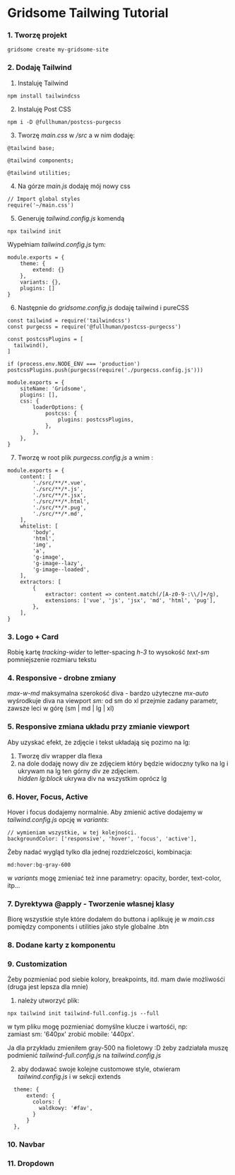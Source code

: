 # Gridsome Tailwing Tutorial


### 1. Tworzę projekt
```
gridsome create my-gridsome-site
```


### 2. Dodaję Tailwind

1. Instaluję Tailwind
```
npm install tailwindcss
```

2. Instaluję Post CSS
```
npm i -D @fullhuman/postcss-purgecss
```

3. Tworzę *main.css* w */src* a w nim dodaję:
```
@tailwind base;

@tailwind components;

@tailwind utilities;
```

4. Na górze *main.js* dodaję mój nowy css
```
// Import global styles
require('~/main.css')
```

5. Generuję *tailwind.config.js* komendą
```
npx tailwind init
```
Wypełniam *tailwind.config.js* tym:
```
module.exports = {
    theme: {
        extend: {}
    },
    variants: {},
    plugins: []
}
```

6. Następnie do *gridsome.config.js* dodaję tailwind i pureCSS

```
const tailwind = require('tailwindcss')
const purgecss = require('@fullhuman/postcss-purgecss')

const postcssPlugins = [
  tailwind(),
]

if (process.env.NODE_ENV === 'production') postcssPlugins.push(purgecss(require('./purgecss.config.js')))

module.exports = {
    siteName: 'Gridsome',
    plugins: [],
    css: {
        loaderOptions: {
            postcss: {
                plugins: postcssPlugins,
            },
        },
    },
}
```

7. Tworzę w root plik *purgecss.config.js* a wnim :
```
module.exports = {
    content: [
        './src/**/*.vue',
        './src/**/*.js',
        './src/**/*.jsx',
        './src/**/*.html',
        './src/**/*.pug',
        './src/**/*.md',
    ],
    whitelist: [
        'body',
        'html',
        'img',
        'a',
        'g-image',
        'g-image--lazy',
        'g-image--loaded',
    ],
    extractors: [
        {
            extractor: content => content.match(/[A-z0-9-:\\/]+/g),
            extensions: ['vue', 'js', 'jsx', 'md', 'html', 'pug'],
        },
    ],
}
```


### 3. Logo + Card
Robię kartę
*tracking-wider* to letter-spacing
*h-3* to wysokość
*text-sm* pomniejszenie rozmiaru tekstu


### 4. Responsive - drobne zmiany
*max-w-md* maksymalna szerokość diva - bardzo użyteczne
*mx-auto*  wyśrodkuje diva na viewport
*sm:* od sm do xl przejmie zadany parametr, zawsze leci w górę (sm | md | lg | xl)

### 5. Responsive zmiana układu przy zmianie viewport

Aby uzyskać efekt, że zdjęcie i tekst układają się pozimo na lg:  
1. Tworzę div wrapper dla flexa
2. na dole dodaję nowy div ze zdjęciem który będzie widoczny
tylko na lg i ukrywam na lg ten górny div ze zdjęciem.  
*hidden lg:block* ukrywa div na wszystkim oprócz lg


### 6. Hover, Focus, Active
Hover i focus dodajemy normalnie. Aby zmienić active dodajemy w *tailwind.config.js* opcję w *variants*:
```
// wymieniam wszystkie, w tej kolejności.
backgroundColor: ['responsive', 'hover', 'focus', 'active'],
```

Żeby nadać wygląd tylko dla jednej rozdzielczości, kombinacja:
```
md:hover:bg-gray-600
```

w *variants* mogę zmieniać też inne parametry: opacity, border, text-color, itp...

### 7. Dyrektywa @apply - Tworzenie własnej klasy

Biorę wszystkie style które dodałem do buttona i aplikuję je w *main.css* pomiędzy components i utilities jako style globalne .btn


### 8. Dodane karty z komponentu


### 9. Customization
Żeby pozmieniać pod siebie kolory, breakpoints, itd. mam dwie możliwośći  (druga jest lepsza dla mnie)
1. należy utworzyć plik:
```
npx tailwind init tailwind-full.config.js --full
```
w tym pliku mogę pozmieniać domyślne klucze i wartośći, np:  
zamiast sm: '640px' zrobić mobile: '440px'.  

Ja dla przykładu zmieniłem gray-500 na fioletowy :D 
żeby zadziałała muszę podmienić *tailwind-full.config.js* na *tailwind.config.js*

2. aby dodawać swoje kolejne customowe style, otwieram *tailwind.config.js* i w sekcji extends
```
  theme: {
      extend: {
        colors: {
          waldkowy: '#fav',
        }
      }
  },
``` 

### 10. Navbar

### 11. Dropdown

